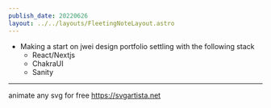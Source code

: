```yaml
---
publish_date: 20220626    
layout: ../../layouts/FleetingNoteLayout.astro
---
```

- Making a start on jwei design portfolio settling with the following stack
	- React/Nextjs
	- ChakraUI
	- Sanity

---

animate any svg for free https://svgartista.net